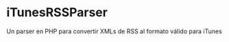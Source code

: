 iTunesRSSParser
===============

Un parser en PHP para convertir XMLs de RSS al formato válido para iTunes
